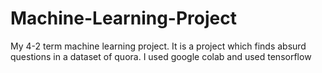 # Machine-Learning-Project
My 4-2 term machine learning project. It is a project which finds absurd questions in a dataset of quora. I used google colab and used tensorflow
